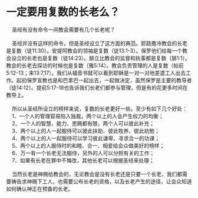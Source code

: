 # 一定要用复数的长老么？



<p>&nbsp; &nbsp; 圣经有没有命令一间教会需要有几个长老呢？<br />
&nbsp;<br />
&nbsp; &nbsp; 圣经并没有这样的命令，但是圣经设立了这方面的典范。耶路撒冷教会的长老是复数（徒11:30）。安提阿教会的领袖是复数（徒13:1-3）。保罗他们给每一个教会设立的长老也是复数（徒14:23）。腓立比教会的监督和执事都是复数（腓1:1）。教会的长老去探访的时候也是复数（雅5:14）。教会负责管理的人是复数（帖前5:12-13；来13:7,17）。我们从福音书就可以看到耶稣是一对一对地差遣工人出去工作。起初保罗宣教也是和巴拿巴一起出去，一起做决定，虽然保罗是主要的教导者（徒14:12）。提前5:17-18也告诉我们长老们都参与管理，但是有的花更多时间在教导上。<br />
&nbsp;<br />
&nbsp; &nbsp; 所以从圣经所设立的榜样来说，复数的长老更好一些。至少有如下几个好处：<br />
&nbsp; &nbsp; 1、一个人的管理容易陷入独裁，两个以上的人会产生权力的均衡；<br />
&nbsp; &nbsp; 2、一个人的智慧、能力、恩赐都有限，两个人可以彼此补充；<br />
&nbsp; &nbsp; 3、两个以上的人一起服侍可以彼此扶助、彼此牧养、彼此劝勉；<br />
&nbsp; &nbsp; 4、两个以上的人一起服侍可以学习彼此谦卑、寻求合一的功课；<br />
&nbsp; &nbsp; 5、两个以上的人服侍时的和睦、合一、相爱给会众做美好的榜样；<br />
&nbsp; &nbsp; 6、万一有一个长老无法服侍，另外的人可以分担有关的工作；<br />
&nbsp; &nbsp; 7、如果有长老在罪中不悔改，其他长老可以根据圣经来处理；<br />
&nbsp;<br />
&nbsp; &nbsp; 当然长老是神赐给教会的，无论教会是没有长老还是只要一个长老，我们都需要祷告求神赐下工人，也需要公布长老的资格，以及长老产生的途径，让会众知道如何确认神正在预备的长老。</p>